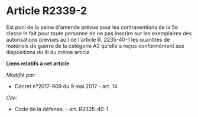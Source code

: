# Article R2339-2

Est puni de la peine d'amende prévue pour les contraventions de la 5e classe le fait pour toute personne de ne pas inscrire
sur les exemplaires des autorisations prévues au I de l'article R. 2235-40-1 les quantités               de matériels de
guerre de la catégorie A2 qu'elle a reçus conformément aux dispositions du III du même article.

**Liens relatifs à cet article**

_Modifié par_:

  - Décret n°2017-909 du 9 mai 2017 - art. 14

_Cite_:

  - Code de la défense. - art. R2335-40-1
